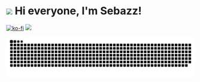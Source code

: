 # <img src="https://user-images.githubusercontent.com/57642291/115981321-b7a44c80-a58a-11eb-8109-79aa8bcf0698.gif" width="25px"> Hi everyone, I'm Sebazz! <br/>

[![ko-fi](https://ko-fi.com/img/githubbutton_sm.svg)](https://ko-fi.com/usebazz)
<img src="https://img.shields.io/badge/-Sebazz%233232-5663F7?style=for-the-badge&logo=discord&logoColor=white" target="_blank">


<div> 
  </a>

  ![](https://github.com/Gittified/Gittified/blob/output/github-contribution-grid-snake.svg)
 
</div>
